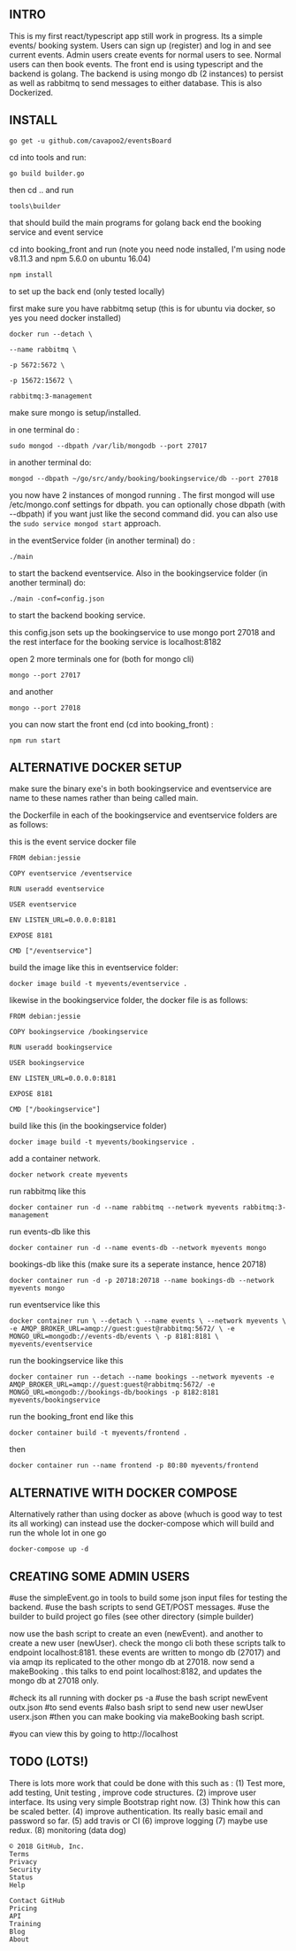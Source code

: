 INTRO
-----

This is my first react/typescript app still work in progress.
Its a simple events/ booking system. Users can sign up (register) and log in and see current events. Admin users create events for normal users to see. Normal users can then book events. 
The front end is using typescript and the backend is golang. The backend is using mongo db (2 instances) to persist as well as rabbitmq to send messages to either database. This is also Dockerized. 

INSTALL
-------
`go get -u github.com/cavapoo2/eventsBoard`

cd into tools and run:

`go build builder.go`

then cd .. and run 

`tools\builder`

that should build the main programs for golang back end the booking service and event service

cd into booking_front and run (note you need node installed, I'm using node v8.11.3 and npm 5.6.0 on ubuntu 16.04)

`npm install` 

to set up the back end (only tested locally)

first make sure you have rabbitmq setup (this is for ubuntu via docker, so yes you need docker installed)
```
docker run --detach \

--name rabbitmq \

-p 5672:5672 \

-p 15672:15672 \

rabbitmq:3-management

```

make sure mongo is setup/installed.

in one terminal do :

`sudo mongod --dbpath /var/lib/mongodb --port 27017`

in another terminal do:

`mongod --dbpath ~/go/src/andy/booking/bookingservice/db --port 27018`

you now have 2 instances of mongod running . The first mongod will use /etc/mongo.conf settings for dbpath. you can optionally chose dbpath (with --dbpath) if you want just like the second command did. you can also use the `sudo service mongod start` approach.

in the eventService folder (in another terminal) do :

`./main` 

to start the backend eventservice. Also in the bookingservice folder (in another terminal) do:

`./main -conf=config.json`

to start the backend booking service.


this config.json sets up the bookingservice to use mongo port 27018
and the rest interface for the booking service is localhost:8182

open 2 more terminals one for (both for mongo cli)  

`mongo --port 27017`

and another

`mongo --port 27018`

you can now start the front end (cd into booking_front) :
    
`npm run start`

ALTERNATIVE DOCKER SETUP
-------------------------

make sure the binary exe's in both bookingservice and eventservice are name to these names rather than being called main.

the Dockerfile in each of the bookingservice and eventservice folders are as follows:

this is the event service docker file

```
FROM debian:jessie

COPY eventservice /eventservice

RUN useradd eventservice

USER eventservice

ENV LISTEN_URL=0.0.0.0:8181

EXPOSE 8181

CMD ["/eventservice"]
```

build the image like this in eventservice folder:

`docker image build -t myevents/eventservice .`

likewise in the bookingservice folder, the docker file is as follows:

```
FROM debian:jessie

COPY bookingservice /bookingservice

RUN useradd bookingservice

USER bookingservice

ENV LISTEN_URL=0.0.0.0:8181

EXPOSE 8181

CMD ["/bookingservice"]
```

build like this (in the bookingservice folder)

`docker image build -t myevents/bookingservice .`

add a container network.

`docker network create myevents`

run rabbitmq like this

`docker container run -d --name rabbitmq --network myevents
rabbitmq:3-management`

run events-db like this

`docker container run -d --name events-db --network myevents mongo`

bookings-db like this (make sure its a seperate instance, hence 20718)

`docker container run -d -p 20718:20718 --name bookings-db --network myevents mongo`

run eventservice like this

`docker container run \
--detach \
--name events \
--network myevents \
-e AMQP_BROKER_URL=amqp://guest:guest@rabbitmq:5672/ \
-e MONGO_URL=mongodb://events-db/events \
-p 8181:8181 \
myevents/eventservice`

run the bookingservice like this

`docker container run --detach --name bookings --network myevents -e AMQP_BROKER_URL=amqp://guest:guest@rabbitmq:5672/ -e MONGO_URL=mongodb://bookings-db/bookings -p 8182:8181 myevents/bookingservice`

run the booking_front end like this

`docker container build -t myevents/frontend .`

then

`docker container run --name frontend -p 80:80 myevents/frontend`	 

ALTERNATIVE WITH DOCKER COMPOSE
--------------------------------

Alternatively rather than using docker as above (whuch is good way to test its all working) can instead use the docker-compose which will build and run the whole lot in one go

`docker-compose up -d`

CREATING SOME ADMIN USERS
--------------------------



#use the simpleEvent.go in tools to build some json input files for testing the backend. 
#use the bash scripts to send GET/POST messages.
#use the builder to build project go files (see other directory (simple builder)

now use the bash script to create an even (newEvent). and another to create a new user (newUser). check the mongo cli
both these scripts talk to endpoint localhost:8181. these events are written to mongo db (27017) and via amqp its replicated
to the other mongo db at 27018. 
now send a makeBooking . this talks to end point localhost:8182, and updates the mongo db at 27018 only.


#check its all running with docker ps -a
#use the bash script 
newEvent outx.json 
#to send events
#also bash sript to send new user
newUser userx.json
#then you can make booking via
makeBooking bash script.

#you can view this by going to http://localhost



TODO (LOTS!)
------------

There is lots more work that could be done with this such as :
(1) Test more, add testing, Unit testing , improve code structures.
(2) improve user interface. Its using very simple Bootstrap right now.
(3) Think how this can be scaled better. 
(4) improve authentication. Its really basic email and password so far.
(5) add travis or CI
(6) improve logging
(7) maybe use redux. 
(8) monitoring (data dog)


    © 2018 GitHub, Inc.
    Terms
    Privacy
    Security
    Status
    Help

    Contact GitHub
    Pricing
    API
    Training
    Blog
    About

